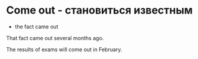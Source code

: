# Come out - становиться известным

- the fact came out

That fact came out several months ago.

The results of exams will come out in February.

